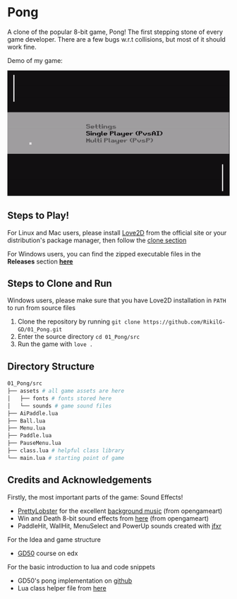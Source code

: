 # Pong

A clone of the popular 8-bit game, Pong! The first stepping stone
of every game developer. There are a few bugs w.r.t collisions, 
but most of it should work fine.

Demo of my game:

![DemoGif](screenshots/output.gif)

## Steps to Play!

For Linux and Mac users, please install [Love2D](https://love2d.org/) from the official site or your distribution's package manager, then follow the [clone section](#steps-to-clone-and-run)

For Windows users, you can find the zipped executable files in the **Releases** section **[here](https://github.com/RikilG-GD/01_Pong/releases)**

## Steps to Clone and Run

Windows users, please make sure that you have Love2D installation in `PATH` to run from source files

1. Clone the repository by running `git clone https://github.com/RikilG-GD/01_Pong.git`
2. Enter the source directory `cd 01_Pong/src`
3. Run the game with `love .`

## Directory Structure

```sh
01_Pong/src
├── assets # all game assets are here
│   ├── fonts # fonts stored here
│   └── sounds # game sound files
├── AiPaddle.lua
├── Ball.lua
├── Menu.lua
├── Paddle.lua
├── PauseMenu.lua
├── class.lua # helpful class library
└── main.lua # starting point of game
```

## Credits and Acknowledgements

Firstly, the most important parts of the game: Sound Effects!

- [PrettyLobster](https://opengameart.org/users/prettylobster) for the excellent [background music](https://opengameart.org/content/srstrnc-by-prettylobster) (from opengameart)
- Win and Death 8-bit sound effects from [here](https://opengameart.org/content/oldschool-win-and-die-jump-and-run-sounds) (from opengameart)
- PaddleHit, WallHit, MenuSelect and PowerUp sounds created with [jfxr](https://jfxr.frozenfractal.com/#)

For the Idea and game structure

- [GD50](https://www.edx.org/course/cs50s-introduction-to-game-development) course on edx

For the basic introduction to lua and code snippets

- GD50's pong implementation on [github](https://github.com/games50/pong/)
- Lua class helper file from [here](https://github.com/vrld/hump/blob/master/class.lua)
